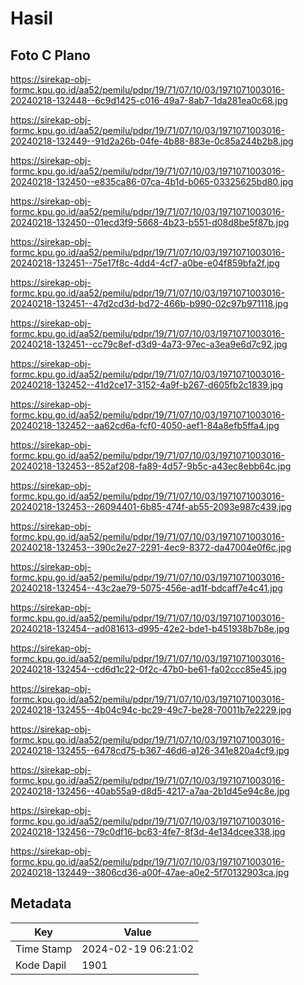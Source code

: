 # Hasil

## Foto C Plano

https://sirekap-obj-formc.kpu.go.id/aa52/pemilu/pdpr/19/71/07/10/03/1971071003016-20240218-132448--6c9d1425-c016-49a7-8ab7-1da281ea0c68.jpg

https://sirekap-obj-formc.kpu.go.id/aa52/pemilu/pdpr/19/71/07/10/03/1971071003016-20240218-132449--91d2a26b-04fe-4b88-883e-0c85a244b2b8.jpg

https://sirekap-obj-formc.kpu.go.id/aa52/pemilu/pdpr/19/71/07/10/03/1971071003016-20240218-132450--e835ca86-07ca-4b1d-b065-03325625bd80.jpg

https://sirekap-obj-formc.kpu.go.id/aa52/pemilu/pdpr/19/71/07/10/03/1971071003016-20240218-132450--01ecd3f9-5668-4b23-b551-d08d8be5f87b.jpg

https://sirekap-obj-formc.kpu.go.id/aa52/pemilu/pdpr/19/71/07/10/03/1971071003016-20240218-132451--75e17f8c-4dd4-4cf7-a0be-e04f859bfa2f.jpg

https://sirekap-obj-formc.kpu.go.id/aa52/pemilu/pdpr/19/71/07/10/03/1971071003016-20240218-132451--47d2cd3d-bd72-466b-b990-02c97b971118.jpg

https://sirekap-obj-formc.kpu.go.id/aa52/pemilu/pdpr/19/71/07/10/03/1971071003016-20240218-132451--cc79c8ef-d3d9-4a73-97ec-a3ea9e6d7c92.jpg

https://sirekap-obj-formc.kpu.go.id/aa52/pemilu/pdpr/19/71/07/10/03/1971071003016-20240218-132452--41d2ce17-3152-4a9f-b267-d605fb2c1839.jpg

https://sirekap-obj-formc.kpu.go.id/aa52/pemilu/pdpr/19/71/07/10/03/1971071003016-20240218-132452--aa62cd6a-fcf0-4050-aef1-84a8efb5ffa4.jpg

https://sirekap-obj-formc.kpu.go.id/aa52/pemilu/pdpr/19/71/07/10/03/1971071003016-20240218-132453--852af208-fa89-4d57-9b5c-a43ec8ebb64c.jpg

https://sirekap-obj-formc.kpu.go.id/aa52/pemilu/pdpr/19/71/07/10/03/1971071003016-20240218-132453--26094401-6b85-474f-ab55-2093e987c439.jpg

https://sirekap-obj-formc.kpu.go.id/aa52/pemilu/pdpr/19/71/07/10/03/1971071003016-20240218-132453--390c2e27-2291-4ec9-8372-da47004e0f6c.jpg

https://sirekap-obj-formc.kpu.go.id/aa52/pemilu/pdpr/19/71/07/10/03/1971071003016-20240218-132454--43c2ae79-5075-456e-ad1f-bdcaff7e4c41.jpg

https://sirekap-obj-formc.kpu.go.id/aa52/pemilu/pdpr/19/71/07/10/03/1971071003016-20240218-132454--ad081613-d995-42e2-bde1-b451938b7b8e.jpg

https://sirekap-obj-formc.kpu.go.id/aa52/pemilu/pdpr/19/71/07/10/03/1971071003016-20240218-132454--cd6d1c22-0f2c-47b0-be61-fa02ccc85e45.jpg

https://sirekap-obj-formc.kpu.go.id/aa52/pemilu/pdpr/19/71/07/10/03/1971071003016-20240218-132455--4b04c94c-bc29-49c7-be28-70011b7e2229.jpg

https://sirekap-obj-formc.kpu.go.id/aa52/pemilu/pdpr/19/71/07/10/03/1971071003016-20240218-132455--6478cd75-b367-46d6-a126-341e820a4cf9.jpg

https://sirekap-obj-formc.kpu.go.id/aa52/pemilu/pdpr/19/71/07/10/03/1971071003016-20240218-132456--40ab55a9-d8d5-4217-a7aa-2b1d45e94c8e.jpg

https://sirekap-obj-formc.kpu.go.id/aa52/pemilu/pdpr/19/71/07/10/03/1971071003016-20240218-132456--79c0df16-bc63-4fe7-8f3d-4e134dcee338.jpg

https://sirekap-obj-formc.kpu.go.id/aa52/pemilu/pdpr/19/71/07/10/03/1971071003016-20240218-132449--3806cd36-a00f-47ae-a0e2-5f70132903ca.jpg


## Metadata

| Key        | Value               |
| ---------- | ------------------- |
| Time Stamp | 2024-02-19 06:21:02 |
| Kode Dapil | 1901                |



